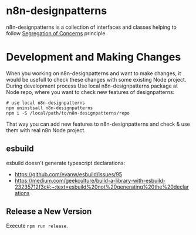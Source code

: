 # n8n-designpatterns

n8n-designpatterns is a collection of interfaces and classes helping to follow [Segregation of Concerns](https://en.wikipedia.org/wiki/Separation_of_concerns) principle.  


# Development and Making Changes

When you working on n8n-designpatterns and want to make changes, it would be usefull to check these changes with some existing Node project. During development process Use local n8n-designpatterns package at Node repo, where you want to check new features of designpatterns:

    # use local n8n-designpatterns
    npm uninstsall n8n-designpatterns
    npm i -S /local/path/to/n8n-designpatterns/repo

That way you can add new features to n8n-designpatterns and check & use them with real n8n Node project. 

## esbuild 

esbuild doesn't generate typescript declarations:
- https://github.com/evanw/esbuild/issues/95
- https://medium.com/geekculture/build-a-library-with-esbuild-23235712f3c#:~:text=esbuild%20not%20generating%20the%20declarations

## Release a New Version

Execute `npm run release`.